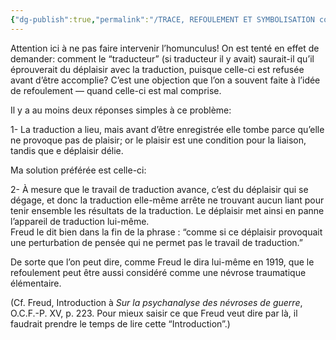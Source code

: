 ```yaml
---
{"dg-publish":true,"permalink":"/TRACE, REFOULEMENT ET SYMBOLISATION copie/Lettre 52/Le motif est toujours une déliaison de déplaisir que la traduction ferait naître/","created":"2024-07-22T17:10:58.168-04:00","updated":"2025-08-14T06:31:35.169-04:00"}
---
```



Attention ici à ne pas faire intervenir l’homunculus! On est tenté en effet de demander: comment le “traducteur” (si traducteur il y avait) saurait-il qu’il éprouverait du déplaisir avec la traduction, puisque celle-ci est refusée avant d’être accomplie? C’est une objection que l’on a souvent faite à l’idée de refoulement — quand celle-ci est mal comprise.

Il y a au moins deux réponses simples à ce problème: 

1- La traduction a lieu, mais avant d’être enregistrée elle tombe parce qu’elle ne provoque pas de plaisir; or le plaisir est une condition pour la liaison, tandis que e déplaisir délie.

Ma solution préférée est celle-ci:

2- À mesure que le travail de traduction avance, c’est du déplaisir qui se dégage, et donc la traduction elle-même arrête ne trouvant aucun liant pour tenir ensemble les résultats de la traduction. Le déplaisir met ainsi en panne l’appareil de traduction lui-même.   
Freud le dit bien dans la fin de la phrase : “comme si ce déplaisir provoquait une perturbation de pensée qui ne permet pas le travail de traduction.”

De sorte que l’on peut dire, comme Freud le dira lui-même en 1919, que le refoulement peut être aussi considéré comme une névrose traumatique élémentaire. 

(Cf. Freud, Introduction à _Sur la psychanalyse des névroses de guerre_, O.C.F.-P. XV, p. 223. Pour mieux saisir ce que Freud veut dire par là, il faudrait prendre le temps de lire cette “Introduction”.)
